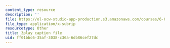 ```yaml
---
content_type: resource
description: ''
file: https://ol-ocw-studio-app-production.s3.amazonaws.com/courses/6-033-computer-system-engineering-spring-2018/ff01bbc635af3038c36a6db86cef27dc_r2_-2KW76ec.srt
file_type: application/x-subrip
resourcetype: Other
title: 3play caption file
uid: ff01bbc6-35af-3038-c36a-6db86cef27dc
---
```

